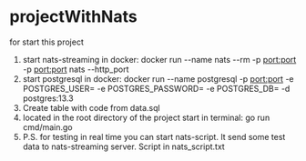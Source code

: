 # projectWithNats

for start this project 
1) start nats-streaming in docker: docker run --name nats --rm -p <port:port> -p <port:port> nats --http_port <port>
2) start postgresql in docker: docker run --name postgresql -p <port:port> -e POSTGRES_USER=<user> -e POSTGRES_PASSWORD=<password> -e POSTGRES_DB=<nameDB> -d postgres:13.3
3) Create table with code from data.sql
4) located in the root directory of the project start in terminal: go run cmd/main.go
5) P.S. for testing in real time you can start nats-script. It send some test data to nats-streaming server. Script in nats_script.txt
